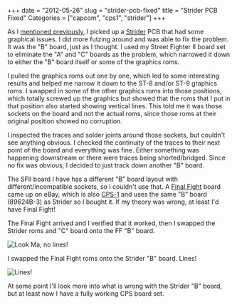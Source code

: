 +++
date = "2012-05-26"
slug = "strider-pcb-fixed"
title = "Strider PCB Fixed"
Categories = ["capcom", "cps1", "strider"]
+++

As I [mentioned previously](/blog/2012/05/new-pcbs-2/), I picked up a [Strider](http://en.wikipedia.org/wiki/Strider_(arcade_game)) PCB that had some graphical issues. I did more futzing around and was able to fix the problem. It was the "B" board, just as I thought. I used my Street Fighter II board set to eliminate the "A" and "C" boards as the problem, which narrowed it down to either the "B" board itself or some of the graphics roms. 

I pulled the graphics roms out one by one, which led to some interesting results and helped me narrow it down to the ST-8 and/or ST-9 graphics roms. I swapped in some of the other graphics roms into those positions, which totally screwed up the graphics but showed that the roms that I put in that position also started showing vertical lines. This told me it was those sockets on the board and not the actual roms, since those roms at their original position showed no corruption. 

I inspected the traces and solder joints around those sockets, but couldn't see anything obvious. I checked the continuity of the traces to their next point of the board and everything was fine. Either something was happening downstream or there were traces being shorted/bridged. Since no fix was obvious, I decided to just track down another "B" board.

The SFII board I have has a different "B" board layout with different/incompatible sockets, so I couldn't use that. A [Final Fight](http://en.wikipedia.org/wiki/Final_fight) board came up on eBay, which is also [CPS-1](http://en.wikipedia.org/wiki/CP_System) and uses the same "B" board (89624B-3) as Strider so I bought it. If my theory was wrong, at least I'd have Final Fight!

The Final Fight arrived and I verified that it worked, then I swapped the Strider roms and "C" board onto the FF "B" board. 

![Look Ma, no lines!](/images/20120528-213257.jpg)

I swapped the Final Fight roms onto the Strider "B" board. Lines!

![Lines!](/images/20120528-213148.jpg)

At some point I'll look more into what is wrong with the Strider "B" board, but at least now I have a fully working CPS board set.
